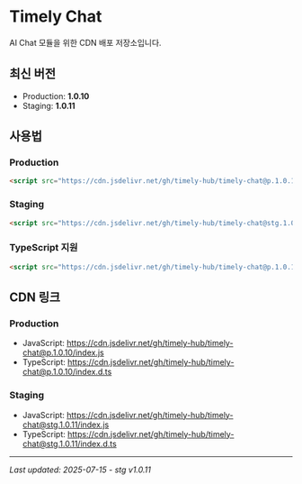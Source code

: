# Timely Chat

AI Chat 모듈을 위한 CDN 배포 저장소입니다.

## 최신 버전
- Production: **1.0.10**
- Staging: **1.0.11**

## 사용법

### Production
```html
<script src="https://cdn.jsdelivr.net/gh/timely-hub/timely-chat@p.1.0.10/index.js"></script>
```

### Staging
```html
<script src="https://cdn.jsdelivr.net/gh/timely-hub/timely-chat@stg.1.0.11/index.js"></script>
```

### TypeScript 지원
```html
<script src="https://cdn.jsdelivr.net/gh/timely-hub/timely-chat@p.1.0.10/index.d.ts"></script>
```

## CDN 링크

### Production
- JavaScript: https://cdn.jsdelivr.net/gh/timely-hub/timely-chat@p.1.0.10/index.js
- TypeScript: https://cdn.jsdelivr.net/gh/timely-hub/timely-chat@p.1.0.10/index.d.ts

### Staging
- JavaScript: https://cdn.jsdelivr.net/gh/timely-hub/timely-chat@stg.1.0.11/index.js
- TypeScript: https://cdn.jsdelivr.net/gh/timely-hub/timely-chat@stg.1.0.11/index.d.ts

---
*Last updated: 2025-07-15 - stg v1.0.11*
